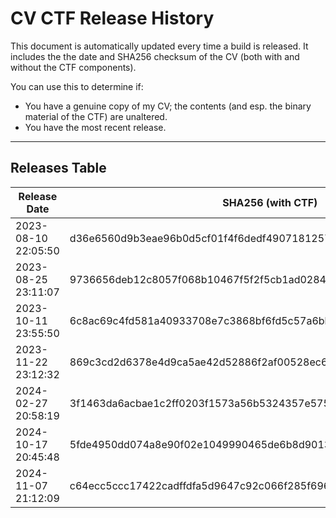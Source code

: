 # CV CTF Release History

This document is automatically updated every time a build is released. It includes the the date and SHA256 checksum of the CV (both with and without the CTF components). 

You can use this to determine if:

- You have a genuine copy of my CV; the contents (and esp. the binary material of the CTF) are unaltered.
- You have the most recent release.

---

## Releases Table


| Release Date        | SHA256 (with CTF)                                                | SHA256 (No CFT)                                                  |
| ------------------- | ---------------------------------------------------------------- | ---------------------------------------------------------------- |
| 2023-08-10 22:05:50 | d36e6560d9b3eae96b0d5cf01f4f6dedf49071812573323466b348c6f538d556 | 2769c57235cff20b1b6bb09ed37fd3020a728978b090933994c15909593d8f89 |
| 2023-08-25 23:11:07 | 9736656deb12c8057f068b10467f5f2f5cb1ad02848e162c17237374a847feee | 95b891aabee78efa398a5bfadebfd28874b64550a0f2df41007486878b4161e7 |
| 2023-10-11 23:55:50 | 6c8ac69c4fd581a40933708e7c3868bf6fd5c57a6bb272955023f9d31cb7aea6 | 95b891aabee78efa398a5bfadebfd28874b64550a0f2df41007486878b4161e7 |
| 2023-11-22 23:12:32 | 869c3cd2d6378e4d9ca5ae42d52886f2af00528ec6bdb80bce3625a1b75645c0 | eb8a2d3922a72a36bc9f1dc74aa5ad85f0871786f52b2c871ece514ffaf8b1c3 |
| 2024-02-27 20:58:19 | 3f1463da6acbae1c2ff0203f1573a56b5324357e5755a9ce46f5d562d70a99c6 | 70b30e032c2c3858d2a0438d3cab816abf9922db3a5cf54fa4519ca1e9aa8545 |
| 2024-10-17 20:45:48 | 5fde4950dd074a8e90f02e1049990465de6b8d90133674d33b473ed068a9368d | f1607730fee11c41ab5317a38c55c723fcc86060e95b9def490995dff11c0b02 |
| 2024-11-07 21:12:09 | c64ecc5ccc17422cadffdfa5d9647c92c066f285f6966b8553a35246834cd6e5 | af3e61b25bd6e6a4501ea73bffaa807aece296c5f5f97317cbcdb172ba89016d |
